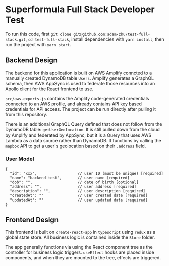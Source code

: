 # Superformula Full Stack Developer Test

To run this code, first `git clone git@github.com:adam-zhu/test-full-stack.git`, `cd test-full-stack`, install dependencies with `yarn install`, then run the project with `yarn start`.

## Backend Design

The backend for this application is built on AWS Amplify conncted to a manually created DynamoDB table `Users`. Amplify generates a GraphQL schema, then AWS AppSync is used to federate those resources into an Apollo client for the React frontend to use.

`src/aws-exports.js` contains the Amplify code-generated credentials connected to an AWS profile, and already contains API key based credentials for API access. The project can be run directly after pulling it from this repository.

There is an additional GraphQL Query defined that does not follow from the DynamoDB table: `getUserGeolocation`. It is still pulled down from the cloud by Amplify and federated by AppSync, but it is a Query that uses AWS Lambda as a data source rather than DynamoDB. It functions by calling the `mapbox` API to get a user's geolocation based on their `.address` field.

### User Model

```
{
  "id": "xxx",                  // user ID (must be unique) [required]
  "name": "backend test",       // user name [required]
  "dob": "",                    // date of birth [optional]
  "address": "",                // user address [required]
  "description": "",            // user description [required]
  "createdAt": ""               // user created date [required]
  "updatedAt": ""               // user updated date [required]
}
```

## Frontend Design

This frontend is built on `create-react-app` in `typescript` using `redux` as a global state store. All business logic is contained inside the `Store` folder.

The app generally functions via using the React component tree as the controller for business logic triggers. `useEffect` hooks are placed inside components, and when they are mounted to the tree, effects are triggered.
